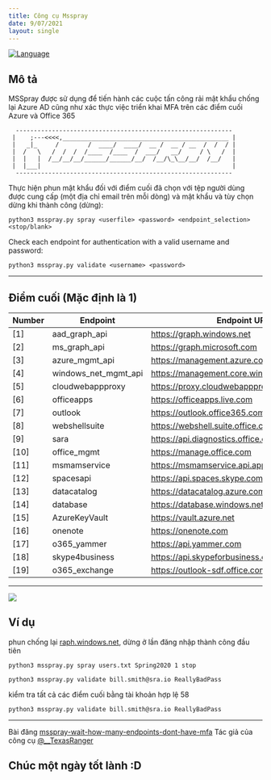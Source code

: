 ```yaml
---
title: Công cụ Msspray
date: 9/07/2021
layout: single
--- 
```


[![Language](https://img.shields.io/badge/Lang-python-blue.svg)](https://www.python.org/)

## Mô tả

MSSpray được sử dụng để tiến hành các cuộc tấn công rải mật khẩu chống lại Azure AD cũng như xác thực việc triển khai MFA trên các điểm cuối Azure và Office 365

```
  ------------------------------------------------------------
 |    ;---<<<<,______________________________________________ |
 |   _|_     /        /  ____/  ____/  __ /  __ / __  /  /  / |
 |  /   \   /  /  /  /____  /____  /  ___/   __/     / \   /  |
 |  |   |  /__/__/__/______/______/__/  /__/\_\__/__/  /__/   |
 |  |___|                                                     |
  ------------------------------------------------------------
```
Thực hiện phun mật khẩu đối với điểm cuối đã chọn với tệp người dùng được cung cấp (một địa chỉ email trên mỗi dòng) và mật khẩu và tùy chọn dừng khi thành công (dừng):


```shell
python3 msspray.py spray <userfile> <password> <endpoint_selection> <stop/blank>
```
Check each endpoint for authentication with a valid username and password:
```shell
python3 msspray.py validate <username> <password>
```
--- 
## Điểm cuối (Mặc định là 1)

| Number | Endpoint | Endpoint URL |
|---|---|---|
|[1] | aad_graph_api|https://graph.windows.net 
|[2]|ms_graph_api| https://graph.microsoft.com 
|[3]|azure_mgmt_api |https://management.azure.com
|[4]|windows_net_mgmt_api | https://management.core.windows.net 
|[5]|cloudwebappproxy| https://proxy.cloudwebappproxy.net/registerapp
|[6]|officeapps| https://officeapps.live.com 
|[7]|outlook|https://outlook.office365.com 
|[8]|webshellsuite|https://webshell.suite.office.com 
|[9]|sara |https://api.diagnostics.office.com
|[10] |office_mgmt|https://manage.office.com 
|[11] |msmamservice |https://msmamservice.api.application
|[12] |spacesapi|https://api.spaces.skype.com
|[13] |datacatalog|https://datacatalog.azure.com 
|[14] |database |https://database.windows.net
|[15] |AzureKeyVault|https://vault.azure.net 
|[16] |onenote|https://onenote.com 
|[17] |o365_yammer|https://api.yammer.com
|[18] |skype4business |https://api.skypeforbusiness.com
|[19] |o365_exchange|https://outlook-sdf.office.com   

---
![](https://www12.0zz0.com/2021/07/09/16/511573791.png)


## Ví dụ 
phun chống lại [raph.windows.net](https://graph.windows.net), dừng ở lần đăng nhập thành công đầu tiên
```shell
python3 msspray.py spray users.txt Spring2020 1 stop
```
```shell
python3 msspray.py validate bill.smith@sra.io ReallyBadPass
```


kiểm tra tất cả các điểm cuối bằng tài khoản hợp lệ 58
```shell
python3 msspray.py validate bill.smith@sra.io ReallyBadPass
```

---
Bài đăng [msspray-wait-how-many-endpoints-dont-have-mfa](https://sra.io/blog/msspray-wait-how-many-endpoints-dont-have-mfa/)
Tác giả của công cụ  [@__TexasRanger](https://twitter.com/__TexasRanger)

## Chúc một ngày tốt lành :D


